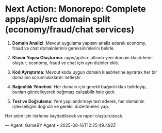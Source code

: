 # Next Action: Monorepo: Complete apps/api/src domain split (economy/fraud/chat services)

1. **Domain Analizi**: Mevcut uygulama yapısını analiz ederek economy, fraud ve chat domainlerinin gereksinimlerini belirle.

2. **Klasör Yapısı Oluşturma**: apps/api/src altında yeni domain klasörlerini oluştur; economy, fraud ve chat için ayrı dizinler ekle.

3. **Kod Ayrıştırma**: Mevcut kodu uygun domain klasörlerine ayırarak her bir domainin sorumluluklarını netleştir.

4. **Bağımlılık Yönetimi**: Her domain için gerekli bağımlılıkları belirleyip, bunları güncelleyerek bağımsız çalışabilir hale getir.

5. **Test ve Doğrulama**: Yeni yapılandırmayı test ederek, her domainin işlevselliğini doğrula ve gerekli düzeltmeleri yap. 

Her adım için ilerleme kaydedilecek ve rapor oluşturulacak.

— Agent: GameBY Agent • 2025-08-16T12:25:49.492Z

